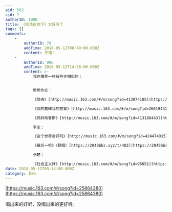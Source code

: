 ```yaml
---
aid: 502
cid: 7
authorID: 1000
title: 《生活在地下》太好听了
tags: []
comments:
    -
        authorID: 79
        addTime: 2018-05-12T08:40:00.000Z
        content: 不错！
    -
        authorID: 986
        addTime: 2018-05-12T14:58:00.000Z
        content: >-
            我也推荐一些有些许相似的：


            熊熊作业：  

            《我去》[http://music.163.com/#/m/song?id=413074105](https://music.163.com/#/m/song?id=413074105)  

            《我的墓碑我的答案》[http://music.163.com/#/m/song?id=26619431](https://music.163.com/#/m/song?id=26619431)  

            《妈妈布鲁斯》[http://music.163.com/#/m/song?id=413188443](https://music.163.com/#/m/song?id=413188443)  

            李志：  

            《这个世界会好吗》[http://music.163.com/#/m/song?id=424474915](https://music.163.com/#/m/song?id=424474915)  

            《最后一枪》（翻唱）[https://2049bbs.xyz/t/483](https://2049bbs.xyz/t/483)  

            张楚：  

            《社会主义好》[http://music.163.com/#/m/song?id=95651](https://music.163.com/#/m/song?id=95651)
date: 2018-05-12T03:34:00.000Z
category: 音乐
---
```


[https://music.163.com/#/song?id=25864380](https://music.163.com/#/song?id=25864380)

唱出来的好听，没唱出来的更好听。
